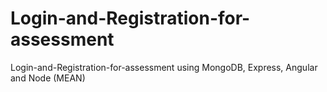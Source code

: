 # Login-and-Registration-for-assessment
Login-and-Registration-for-assessment
using MongoDB, Express, Angular and Node (MEAN)
